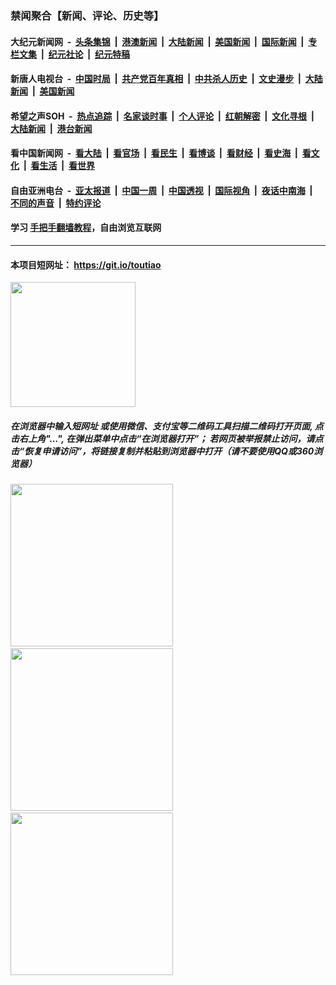 ### 禁闻聚合【新闻、评论、历史等】

#### 大纪元新闻网 &nbsp;-&nbsp; [头条集锦](indexes/E头条集锦.md?t=03140431) &nbsp;|&nbsp; [港澳新闻](indexes/E港澳新闻.md?t=03140431)  &nbsp;|&nbsp; [大陆新闻](indexes/E大陆新闻.md?t=03140431) &nbsp;|&nbsp; [美国新闻](indexes/E美国新闻.md?t=03140431) &nbsp;|&nbsp; [国际新闻](indexes/E国际新闻.md?t=03140431) &nbsp;|&nbsp; [专栏文集](indexes/E专栏文集.md?t=03140431) &nbsp;|&nbsp; [纪元社论](indexes/E纪元社论.md?t=03140431) &nbsp;|&nbsp; [纪元特稿](indexes/E纪元特稿.md?t=03140431) 

#### 新唐人电视台 &nbsp;-&nbsp; [中国时局](indexes/N中国时局.md?t=03140431) &nbsp;|&nbsp; [共产党百年真相](indexes/N共产党百年真相.md?t=03140431) &nbsp;|&nbsp; [中共杀人历史](indexes/N中共杀人历史.md?t=03140431) &nbsp;|&nbsp; [文史漫步](indexes/N文史漫步.md?t=03140431) &nbsp;|&nbsp; [大陆新闻](indexes/N大陆新闻.md?t=03140431) &nbsp;|&nbsp; [美国新闻](indexes/N美国新闻.md?t=03140431)

#### 希望之声SOH &nbsp;-&nbsp; [热点追踪](indexes/H热点追踪.md?t=03140431) &nbsp;|&nbsp; [名家谈时事](indexes/H名家谈时事.md?t=03140431) &nbsp;|&nbsp; [个人评论](indexes/H个人评论.md?t=03140431)  &nbsp;|&nbsp; [红朝解密](indexes/H红朝解密.md?t=03140431) &nbsp;|&nbsp; [文化寻根](indexes/H文化寻根.md?t=03140431) &nbsp;|&nbsp; [大陆新闻](indexes/H大陆新闻.md?t=03140431) &nbsp;|&nbsp; [港台新闻](indexes/H港台新闻.md?t=03140431)

#### 看中国新闻网 &nbsp;-&nbsp; [看大陆](indexes/S看大陆.md?t=03140431) &nbsp;|&nbsp; [看官场](indexes/S看官场.md?t=03140431) &nbsp;|&nbsp; [看民生](indexes/S看民生.md?t=03140431)  &nbsp;|&nbsp; [看博谈](indexes/S看博谈.md?t=03140431) &nbsp;|&nbsp; [看财经](indexes/S看财经.md?t=03140431) &nbsp;|&nbsp; [看史海](indexes/S看史海.md?t=03140431) &nbsp;|&nbsp; [看文化](indexes/S看文化.md?t=03140431) &nbsp;|&nbsp; [看生活](indexes/S看生活.md?t=03140431) &nbsp;|&nbsp; [看世界](indexes/S看世界.md?t=03140431)

#### 自由亚洲电台 &nbsp;-&nbsp; [亚太报道](indexes/R亚太报道.md?t=03140431) &nbsp;|&nbsp; [中国一周](indexes/R中国一周.md?t=03140431) &nbsp;|&nbsp; [中国透视](indexes/R中国透视.md?t=03140431)  &nbsp;|&nbsp; [国际视角](indexes/R国际视角.md?t=03140431) &nbsp;|&nbsp; [夜话中南海](indexes/R夜话中南海.md?t=03140431) &nbsp;|&nbsp; [不同的声音](indexes/R不同的声音.md?t=03140431) &nbsp;|&nbsp; [特约评论](indexes/R特约评论.md?t=03140431)

#### 学习 [手把手翻墙教程](https://github.com/gfw-breaker/guides/wiki)，自由浏览互联网

----

#### 本项目短网址： https://git.io/toutiao
<img src="https://raw.githubusercontent.com/gfw-breaker/banned-news/master/scripts/img/qr.png" width="200px"/>  

##### 在浏览器中输入短网址 或使用微信、支付宝等二维码工具扫描二维码打开页面, 点击右上角"...", 在弹出菜单中点击“在浏览器打开”； 若网页被举报禁止访问，请点击“恢复申请访问”，将链接复制并粘贴到浏览器中打开（请不要使用QQ或360浏览器）

<img src="https://raw.githubusercontent.com/gfw-breaker/banned-news/master/scripts/img/1.png" width="260px"/> &nbsp; <img src="https://raw.githubusercontent.com/gfw-breaker/banned-news/master/scripts/img/2.png" width="260px"/> &nbsp; <img src="https://raw.githubusercontent.com/gfw-breaker/banned-news/master/scripts/img/3.png" width="260px"/>
